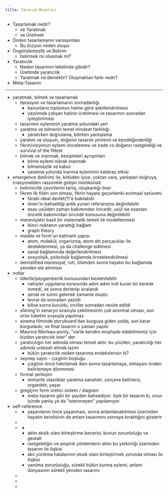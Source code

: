 ```yaml
---
title: Tasarım Meselesi
---
```


- Tasarlamak nedir?
  - ve Yaratmak
  - ve Üretmek
- Önden tasarlamanın varsayımları
  - Bu ilüzyon neden oluşur
- Öngörülemezlik ve Belirim
  - belirmek mi olusmak mi?
- Yaratıcılık
  - Neden tasarımın tekelinde gibidir?
  - Üretimde yaratıcılık
  - Yaratmak ne demektir? Oluşmaktan farkı nedir?
- Meta-Tasarım

---

- yaratmak, bilmek ve tasarlamak
  - iterasyon ve tasarlamanın sonradanlığı
    - kanunların toplumun haline göre şekillendirilmesi
    - yazılımda çalışan halinin üretilmesi ve tasarımın sonradan
      iyileştirilmesi
  - tasarımın eyleminin yaratma yolundaki yeri
  - yaratma ve bilmenin temel mindset farklılığı
    - yaratırken doğrulama, bilirken yanlışlama
  - yaratım ve oluşum, doğanın tasarım yöntemi ve kendiliğindenliği
  - fikrin/vizyonun eylemi öncelemesi ve irade vs doğanın rastgeleliği ve
    survival of the fittest
  - bilmek ve inanmak, kesişimleri ayrışımları
    - bilme eylemi olarak inanmak
    - bilinemezlik ve kabul
    - yaratma yolunda inanma eyleminin kaldıraç etkisi
- emergence (belirim) ile, kötüden iyiye, yoktan vara, yanlıştan doğruya,
  irrasyonelden rasyonele gidişin mümkünatı
  - belirimcilik çevirilerini tartış, oluşkanlığı öner
  - fikren ilk fiilen son olması, fikrin hayata geçerkenki evrimsel serüveni
    - farabi ideal devlet(?)'e bakılabilir
    - ömer'in bahsettiği antik yunan referansına değinilebilir
    - esas usülden zaman bakımından öncedir, usül ise esastan öncelik bakımından
      öncedir konusuna değinilebilir
  - maneviyatın basit bir matematik temeli ile modellenmesi
    - ikinci noktanın yarattığı bağlam
    - graph theory
  - madde ve form'un katmanlı yapısı
    - atom, molekül, organizma, atom altı parçacıklar ile desteklenmesi, ya da
      challenge edilmesi
    - sanat bağlamında değerlendirilmesi
    - sosyolojik, psikolojik bağlamda örneklendirilmesi
  - demistified maneviyat, ruh, ölümden sonra hayatın bu bağlamda yeniden ele
    alınması
- notlar
  - liderlik/peygamberlik konusundan beslenilebilir
    - vahiyler uygulama esnesında adım adım indi kuran bir kerede inmedi, ve
      sonra derlenip sıralandı
    - şeriat ve sunni gelenek zamanla oluştu
    - tevrat da sonradan yazıldı
    - kilise sonra kuruldu, inciller sonradan revize edildi
  - shining'in senaryo sırasıyla çekilmesinin çok anormal olması, son ürün
    tüketim sırasıyla yapılmaz
  - sinema filminde storyboard'dan kurguya giden yolda, son karar kurgudadır, ve
    final tasarım o zaman yapılır
  - Maurice Merleau-ponty, "varlık kendini müşhade edebilmemiz için bizden
    yaratıcılık ister" der
  - yaratıcılığın her adımda olması temeli atılır. bu yüzden, yaratıcılığı her
    adımda unleash etmek lazım
    - bütün yaratıcılık neden tasarıma endekslensin ki?
  - zeynep sayın - çizginin boşluğu
    - çizginin önce hatırlamak iken sonra tasarlamaya, olmayanı önden
      belirlemeye dönmmesi
  - formal yerleşim
    - mimarlık olasılıklar yaratma sanatıdır, çerçeve belirleriz, organiktir,
      yaşar
  - greglynn form üretici sistem / diagram
    - meta-tasarım gibi bir şeyden bahsediyor. öyle bir tasarım ki, onun içinde
      yanlış ya da "istenmeyen" yapılamıyor
- self-reference
  - [](../eskizler/yasanmakta-olani-oldurmek.md)
    - yaşanılanın önce yaşanması, sonra anlamlanabilmesi üzerinden hayatın
      kendisinin de anlam tasarımını sonraya bıraktığını gösterir
  - [](../eskizler/idealsiz-kavramsallastirilmamis-yaratim-olmaz.md)
  - [](../eskizler/gestalt-psikolojisi-ve-aklin-eksik-bilgiyle-calisabilmesi.md)
    - [](../eskizler/insan-zorunlu-olarak-eksik-bilgi-ile-yetinebilirdir.md)
    - aklın eksik olanı birleştirme becerisi, bunun zorunluluğu ve gestalt
    - rastgeleliğin ve ampirik yöntemlerin aklın bu yetkinliği üzerinden tasarım
      ile ilişkisi
    - akıl yürütme hatalarının eksik olanı birleştirmek zorunda olması ile
      ilişkisi
    - yanılma zorunluluğu, sürekli bütün kurma eylemi, anlam dünyasının sürekli
      yeniden tasarımı
  - [](../eskizler/yaratmak-insana-mahsustur.md)
  - [](../eskizler/tasarim-esneklik-ve-topluluk.md)
  - [](../eskizler/bir-varligin-ozu-yapitaslari-ve-kompleks-sistemler-uzerine.md)
